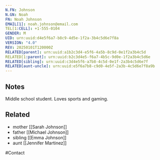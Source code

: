 ```yaml
---
N.FN: Johnson
N.GN: Noah
FN: Noah Johnson
EMAIL[1]: noah.johnson@email.com
TEL[1:CELL]: +1-555-0104
GENDER: M
UID: urn:uuid:d4e5f6a7-b8c9-4d5e-1f2a-3b4c5d6e7f8a
VERSION: "4.0"
REV: 20250101T120000Z
RELATED[parent]: urn:uuid:a1b2c3d4-e5f6-4a5b-8c9d-0e1f2a3b4c5d
RELATED[1:parent]: urn:uuid:b2c3d4e5-f6a7-4b5c-9d0e-1f2a3b4c5d6e
RELATED[sibling]: urn:uuid:c3d4e5f6-a7b8-4c5d-0e1f-2a3b4c5d6e7f
RELATED[aunt-uncle]: urn:uuid:e5f6a7b8-c9d0-4e5f-2a3b-4c5d6e7f8a9b
---
```


## Notes

Middle school student. Loves sports and gaming.

## Related
- mother [[Sarah Johnson]]
- father [[Michael Johnson]]
- sibling [[Emma Johnson]]
- aunt [[Jennifer Martinez]]

#Contact
